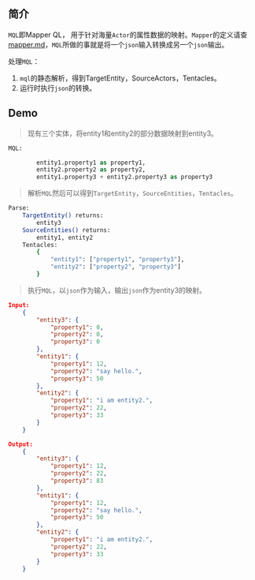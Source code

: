 ## 简介

`MQL`即Mapper QL， 用于针对海量`Actor`的属性数据的映射。`Mapper`的定义请查[mapper.md](../mapper/mapper.md)，`MQL`所做的事就是将一个`json`输入转换成另一个`json`输出。


处理`MQL`：

1. `mql`的静态解析，得到TargetEntity，SourceActors，Tentacles。
2.  运行时执行`json`的转换。





## Demo


> 现有三个实体，将entity1和entity2的部分数据映射到entity3。
```sql
MQL:

		entity1.property1 as property1,
		entity2.property2 as property2,
		entity1.property3 + entity2.property3 as property3

```


> 解析`MQL`然后可以得到`TargetEntity`，`SourceEntities`，`Tentacles`。
```bash
Parse:
	TargetEntity() returns:
		entity3
	SourceEntities() returns:
		entity1, entity2
    Tentacles:
        {
            "entity1": ["property1", "property3"],
            "entity2": ["property2", "property3"]
        }
```


> 执行`MQL`，以`json`作为输入，输出`json`作为entity3的映射。
```json
Input:
	{
        "entity3": {
			"property1": 0,
			"property2": 0,
			"property3": 0
		},
		"entity1": {
			"property1": 12,
			"property2": "say hello.",
			"property3": 50
		},
		"entity2": {
			"property1": "i am entity2.",
			"property2": 22,
			"property3": 33
		}
	}

Output:
	{
        "entity3": {
			"property1": 12,
			"property2": 22,
			"property3": 83
		},
		"entity1": {
			"property1": 12,
			"property2": "say hello.",
			"property3": 50
		},
		"entity2": {
			"property1": "i am entity2.",
			"property2": 22,
			"property3": 33
		}
	}
```




